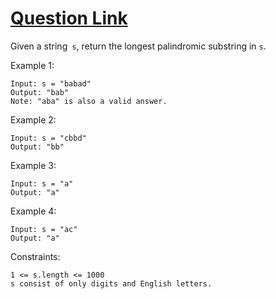 # [Question Link](https://leetcode.com/problems/longest-palindromic-substring/)
Given a string` s`, return the longest palindromic substring in `s`.
 

Example 1:
```
Input: s = "babad"
Output: "bab"
Note: "aba" is also a valid answer.
```

Example 2:
```
Input: s = "cbbd"
Output: "bb"
```

Example 3:
```
Input: s = "a"
Output: "a"
```
Example  4:
```
Input: s = "ac"
Output: "a"
```

Constraints:
```
1 <= s.length <= 1000
s consist of only digits and English letters.

```

